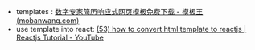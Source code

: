 - templates : [数字专家简历响应式网页模板免费下载 - 模板王 (mobanwang.com)](http://www.mobanwang.com/mb/202108/18467.html)
- use template into react: [(53) how to convert html template to reactjs | Reactjs Tutorial - YouTube](https://www.youtube.com/watch?v=oQXsSpuXUl4)
